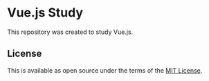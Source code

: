 # Vue.js Study

This repository was created to study Vue.js.

## License

This is available as open source under the terms of 
the [MIT License](https://opensource.org/licenses/MIT).
